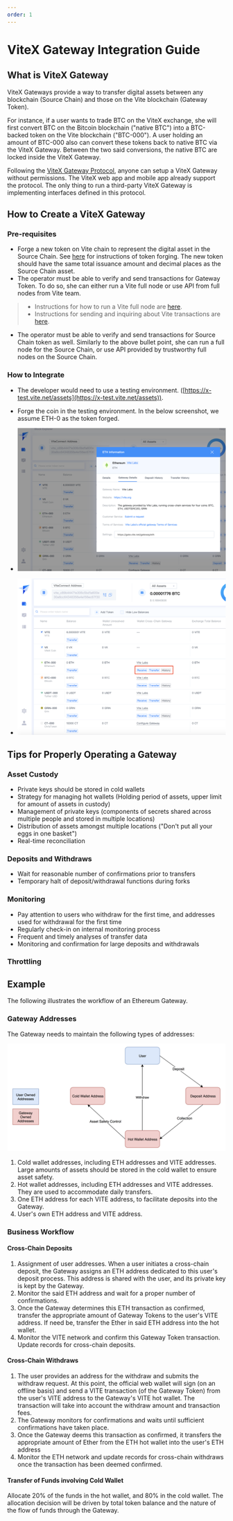 ```yaml
---
order: 1
---
```


# ViteX Gateway Integration Guide

## What is ViteX Gateway

ViteX Gateways provide a way to transfer digital assets between any blockchain (Source Chain) and those on the Vite blockchain (Gateway Token).

For instance, if a user wants to trade BTC on the ViteX exchange, she will first convert BTC on the Bitcoin blockchain ("native BTC") into a BTC-backed token on the Vite blockchain ("BTC-000"). A user holding an amount of BTC-000 also can convert these tokens back to native BTC via the ViteX Gateway. Between the two said conversions, the native BTC are locked inside the ViteX Gateway.

Following the [ViteX Gateway Protocol](./gateway-protocol.md), anyone can setup a ViteX Gateway without permissions. The ViteX web app and mobile app already support the protocol. The only thing to run a third-party ViteX Gateway is implementing interfaces defined in this protocol.

## How to Create a ViteX Gateway
### Pre-requisites

* Forge a new token on Vite chain to represent the digital asset in the Source Chain. See [here](./../../tutorial/rule/mintage.html) for instructions of token forging. The new token should have the same total issuance amount and decimal places as the Source Chain asset.
* The operator must be able to verify and send transactions for Gateway Token. To do so, she can either run a Vite full node or use API from full nodes from Vite team. 
> * Instructions for how to run a Vite full node are [here](./../../tutorial/node/install.html). 
> * Instructions for sending and inquiring about Vite transactions are [here](./../../api/rpc/).
* The operator must be able to verify and send transactions for Source Chain token as well. Similarly to the above bullet point, she can run a full node for the Source Chain, or use API provided by trustworthy full nodes on the Source Chain.

### How to Integrate

* The developer would need to use a testing environment. ([https://x-test.vite.net/assets](https://x-test.vite.net/assets)).
* Forge the coin in the testing environment. In the below screenshot, we assume ETH-0 as the token forged.

* ![](./crosschain-seturl.png)
* ![](./crosschain-debug.png)

## Tips for Properly Operating a Gateway
### Asset Custody

* Private keys should be stored in cold wallets
* Strategy for managing hot wallets (Holding period of assets, upper limit for amount of assets in custody)
* Management of private keys (components of secrets shared across multiple people and stored in multiple locations)
* Distribution of assets amongst multiple locations ("Don't put all your eggs in one basket")
* Real-time reconciliation

### Deposits and Withdraws

* Wait for reasonable number of confirmations prior to transfers
* Temporary halt of deposit/withdrawal functions during forks

### Monitoring

* Pay attention to users who withdraw for the first time, and addresses used for withdrawal for the first time
* Regularly check-in on internal monitoring process
* Frequent and timely analyses of transfer data
* Monitoring and confirmation for large deposits and withdrawals

### Throttling

## Example

The following illustrates the workflow of an Ethereum Gateway.

### Gateway Addresses

The Gateway needs to maintain the following types of addresses:

![](./crosschain-wallet.png)

1. Cold wallet addresses, including ETH addresses and VITE addresses. Large amounts of assets should be stored in the cold wallet to ensure asset safety.
2. Hot wallet addresses, including ETH addresses and VITE addresses. They are used to accommodate daily transfers.
3. One ETH address for each VITE address, to facilitate deposits into the Gateway.
4. User's own ETH address and VITE address.

### Business Workflow
#### Cross-Chain Deposits

1. Assignment of user addresses. When a user initiates a cross-chain deposit, the Gateway assigns an ETH address dedicated to this user's deposit process. This address is shared with the user, and its private key is kept by the Gateway.
2. Monitor the said ETH address and wait for a proper number of confirmations.
3. Once the Gateway determines this ETH transaction as confirmed, transfer the appropriate amount of Gateway Tokens to the user's VITE address. If need be, transfer the Ether in said ETH address into the hot wallet.
4. Monitor the VITE network and confirm this Gateway Token transaction. Update records for cross-chain deposits.

#### Cross-Chain Withdraws

1. The user provides an address for the withdraw and submits the withdraw request. At this point, the official web wallet will sign (on an offline basis) and send a VITE transaction (of the Gateway Token) from the user's VITE address to the Gateway's VITE hot wallet. The transaction will take into account the withdraw amount and transaction fees.
2. The Gateway monitors for confirmations and waits until sufficient confirmations have taken place.
3. Once the Gateway deems this transaction as confirmed, it transfers the appropriate amount of Ether from the ETH hot wallet into the user's ETH address
4. Monitor the ETH network and update records for cross-chain withdraws once the transaction has been deemed confirmed.

#### Transfer of Funds involving Cold Wallet

Allocate 20% of the funds in the hot wallet, and 80% in the cold wallet. The allocation decision will be driven by total token balance and the nature of the flow of funds through the Gateway.





